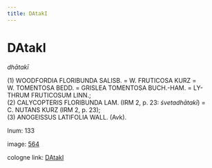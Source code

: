 ```yaml
---
title: DAtakI
---
```


# DAtakI

<i>dhātakī</i>  <div n="P" />(1) <bot>WOODFORDIA FLORIBUNDA SALISB.</bot> = <bot>W. FRUTICOSA KURZ</bot> = <div n="lb" /><bot>W. TOMENTOSA BEDD.</bot> = <bot>GRISLEA TOMENTOSA BUCH.</bot>-<bot>HAM.</bot> = <bot>LY- <div n="lb" />THRUM FRUTICOSUM LINN.</bot>; <div n="P" />(2) <bot>CALYCOPTERIS FLORIBUNDA LAM.</bot> (IRM 2, p. 23: <i>śvetadhātakī</i>) = <div n="lb" /><bot>C. NUTANS KURZ</bot> (IRM 2, p. 23); <div n="P" />(3) <bot>ANOGEISSUS LATIFOLIA WALL.</bot> (Avk).

lnum: 133

image: [564](https://www.sanskrit-lexicon.uni-koeln.de/scans/csl-apidev/servepdf.php?dict=snp&page=564)

cologne link: [DAtakI](https://sanskrit-lexicon.uni-koeln.de/scans/csl-apidev/getword.php?dict=snp&key=DAtakI)

